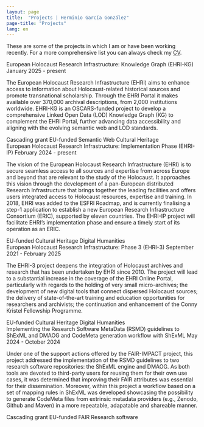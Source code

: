 ```yaml
---
layout: page
title:  "Projects | Herminio García González"
page-title: "Projects"
lang: en
---
```


These are some of the projects in which I am or have been working recently. For a more comprehensive list you can always check my [CV](../cv/CV-Herminio-Garcia-Gonzalez.pdf).

<div class="projects">
    <div class="project">
        <div class="mainInformation">
            <span class="title">European Holocaust Research Infrastructure: Knowledge Graph (EHRI-KG)</span>
            <span class="lifespan">January 2025 - present</span>
            <p class="description">The European Holocaust Research Infrastructure (EHRI) aims to enhance access to information about Holocaust-related historical sources and promote transnational scholarship. Through the EHRI Portal it makes available over 370,000 archival descriptions, from 2,000 institutions worldwide. EHRI-KG is an OSCARS-funded project to develop a comprehensive Linked Open Data (LOD) Knowledge Graph (KG) to complement the EHRI Portal, further advancing data accessibility and aligning with the evolving semantic web and LOD standards.</p>
        </div>
        <div class="otherInformation">
            <div class="keywords">
                <span class="keyword fundingScheme">Cascading grant</span>
                <span class="keyword fundingScheme">EU-funded</span>
                <span class="keyword category">Semantic Web</span>
                <span class="keyword category">Cultural Heritage</span>
            </div>
            <div class="links">
                <a href="https://ehri-kg.ehri-project.eu/" title="Official website"><i class="fa fa-globe fa-2x"></i></a>
            </div>
        </div>
    </div>
    <div class="project">
        <div class="mainInformation">
            <span class="title">European Holocaust Research Infrastructure: Implementation Phase (EHRI-IP)</span>
            <span class="lifespan">February 2024 - present</span>
            <p class="description">The vision of the European Holocaust Research Infrastructure (EHRI) is to secure seamless access to all sources and expertise from across Europe and beyond that are relevant to the study of the Holocaust. It approaches this vision through the development of a pan-European distributed Research Infrastructure that brings together the leading facilities and offers users integrated access to Holocaust resources, expertise and training. In 2018, EHRI was added to the ESFRI Roadmap, and is currently finalising a step-1 application to establish a new European Research Infrastructure Consortium (ERIC), supported by eleven countries. The EHRI-IP project will facilitate EHRI’s implementation phase and ensure a timely start of its operation as an ERIC.</p>
        </div>
        <div class="otherInformation">
            <div class="keywords">
                <span class="keyword fundingScheme">EU-funded</span>
                <span class="keyword category">Cultural Heritage</span>
                <span class="keyword category">Digital Humanities</span>
            </div>
            <div class="links">
                <a href="https://doi.org/10.3030/101129732" title="DOI link"><i class="ai ai-doi ai-2x"></i></a>
                <a href="https://www.ehri-project.eu/" title="Official website"><i class="fa fa-globe fa-2x"></i></a>
            </div>
        </div>
    </div>
    <div class="project">
        <div class="mainInformation">
            <span class="title">European Holocaust Research Infrastructure: Phase 3 (EHRI-3)</span>
            <span class="lifespan">September 2021 - February 2025</span>
            <p class="description">The EHRI-3 project deepens the integration of Holocaust archives and research that has been undertaken by EHRI since 2010. The project will lead to a substantial increase in the coverage of the EHRI Online Portal, particularly with regards to the holding of very small micro-archives; the development of new digital tools that connect dispersed Holocaust sources; the delivery of state-of-the-art training and education opportunities for researchers and archivists; the continuation and enhancement of the Conny Kristel Fellowship Programme.</p>
        </div>
        <div class="otherInformation">
            <div class="keywords">
                <span class="keyword fundingScheme">EU-funded</span>
                <span class="keyword category">Cultural Heritage</span>
                <span class="keyword category">Digital Humanities</span>
            </div>
            <div class="links">
                <a href="https://doi.org/10.3030/871111" title="DOI link"><i class="ai ai-doi ai-2x"></i></a>
                <a href="https://www.ehri-project.eu/" title="Official website"><i class="fa fa-globe fa-2x"></i></a>
            </div>
        </div>
    </div>
    <div class="project">
        <div class="mainInformation">
            <span class="title">Implementing the Research Software MetaData (RSMD) guidelines to ShExML and DMAOG and CodeMeta generation workflow with ShExML</span>
            <span class="lifespan">May 2024 - October 2024</span>
            <p class="description">Under one of the support actions offered by the FAIR-IMPACT project, this project addressed the implementation of the RSMD guidelines to two research software repositories: the ShExML engine and DMAOG.  As both tools are devoted to third-party users for reusing them for their own use cases, it was determined that improving their FAIR attributes was essential for their dissemination. Moreover, within this project a workflow based on a set of mapping rules in ShExML was developed showcasing the possibility to generate CodeMeta files from extrinsic metadata providers (e.g., Zenodo, Github and Maven) in a more repeatable, adapatable and shareable manner.</p>
        </div>
        <div class="otherInformation">
            <div class="keywords">
                <span class="keyword fundingScheme">Cascading grant</span>
                <span class="keyword fundingScheme">EU-funded</span>
                <span class="keyword category">FAIR</span>
                <span class="keyword category">Research software</span>
            </div>
            <div class="links">
                <a href="https://doi.org/10.5281/zenodo.14444259" title="DOI link"><i class="ai ai-doi ai-2x"></i></a>
            </div>
        </div>
    </div>
</div>